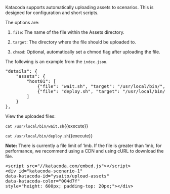 Katacoda supports automatically uploading assets to scenarios. This is designed for configuration and short scripts.

The options are:

1) `file`: The name of the file within the Assets directory.

2) `target`: The directory where the file should be uploaded to.

3) `chmod`: Optional, automatically set a chmod flag after uploading the file.

The following is an example from the `index.json`. 

<pre>
"details": {
    "assets": {
        "host01": [
            {"file": "wait.sh", "target": "/usr/local/bin/", "chmod": "+x"},
            {"file": "deploy.sh", "target": "/usr/local/bin/", "chmod": "+x"}
        ]
    }
},
</pre>

View the uploaded files:

`cat /usr/local/bin/wait.sh`{{execute}}

`cat /usr/local/bin/deploy.sh`{{execute}}

**Note:** There is currently a file limit of 1mb. If the file is greater than 1mb, for performance, we recommend using a CDN and using cURL to download the file.

<pre>
&lt;script src="//katacoda.com/embed.js"&gt;&lt;/script&gt;
&lt;div id="katacoda-scenario-1"
data-katacoda-id="ysaito/upload-assets"
data-katacoda-color="004d7f"
style="height: 600px; padding-top: 20px;"&gt;&lt;/div&gt;
</pre>
